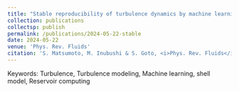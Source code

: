 ```yaml
---
title: "Stable reproducibility of turbulence dynamics by machine learning"
collection: publications
collectsp: publish
permalink: /publications/2024-05-22-stable
date: 2024-05-22
venue: 'Phys. Rev. Fluids'
citation: 'S. Matsumoto, M. Inubushi & S. Goto, <i>Phys. Rev. Fluids</i>, 9, 104601 (2024).'
---
```


Keywords: Turbulence, Turbulence modeling, Machine learning, shell model, Reservoir computing

<!-- <a href="https://rdcu.be/dwiRk" target="_blank">Springer Nature SharedIt</a> -->

<!-- <b>{{page.award}}</b> -->

<!-- <img src="{{ "sci.rep.author-badge.png" | prepend: "/images/" | prepend: base_path }}" width="300" alt="Scientific Reports Top 100 author badge"> -->